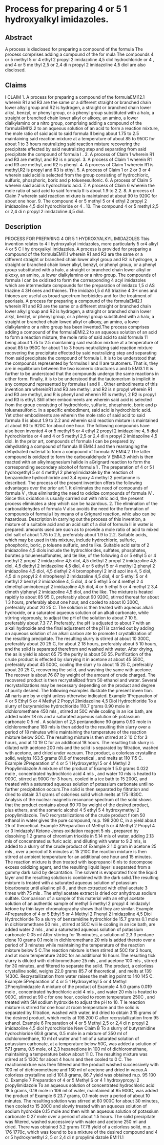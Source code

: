 # Process for preparing 4 or 5 1 hydroxyalkyl imidazoles.

## Abstract
A process is disclosed for preparing a compound of the formula The process comprises adding a compound of the for mula The compounds 4 or 5 methyl 5 or 4 ethyl 2 propyl 2 imidazoline 4,5 diol hydrochloride or 4 , and 4 or 5 me thyl 2,5 or 2,4 di n propyl 2 imidazoline 4,5 diol are also disclosed.

## Claims
I CLAIM 1. A process for preparing a compound of the formulaEMI12.1 wherein R1 and R3 are the same or a different straight or branched chain lower alkyl group and R2 is hydrogen, a straight or branched chain lower alkyl, benzyl, or phenyl group, or a phenyl group substituted with a halo, a straight or branched chain lower alkyl or alkoxy, an amino, a lower dialkylamino or a nitro group, comprising adding a compound of the formulaEMI12.2 to an aqueous solution of an acid to form a reaction mixture, the mole ratio of said acid to said formula II being about 1.75 to 2.5 maintaining said reaction mixture at a temperature of about 85 to 950C for about 1 to 3 hours neutralizing said reaction mixture recovering the precipitate effected by said neutralizing step and separating from said precipitate the compound of formula I . 2. A process of Claim 1 wherein R1 and R3 are methyl, and R2 is n propyl. 3. A process of Claim 1 wherein R1 and R3 are methyl, and R2 is phenyl. 4. A process of Claim 1 wherein R1 is methyl,R2 is propyl and R3 is ethyl. 5. A process of Claim 1 or 2 or 3 or 4 wherein said acid is selected from the group consisting of hydrochloric, sulfuric, phosphoric, boric and p toluenesuifonic. 6. A process of Claim 5 wherein said acid is hydrochloric acid. 7. A process of Claim 6 wherein the mole ratio of said acid to said formula II is about 1.9 to 2.2. 8. A process of Claim 7 wherein said reaction mixture is maintained at about 90 to 920C for about one hour. 9. The compound 4 or 5 methyl 5 or 4 ethyl 2 propyl 2 imidazoline 4,5 diol hydrochloride or 4 . 10. The compound 4 or 5 methyl 2,5 or 2,4 di n propyl 2 imidazoline 4,5 diol.

## Description
PROCESS FOR PREPARING 4 OR 5 1 HYDROXYALKYL IMIDAZOLES Tbis invention relates to 4 l bydroxyalkyl imidazoles, more particularly 5 or4 alkyl 4 or 5 C l hy droxyalkyl imidazoles. A process is provided for preparing a compound of the formulaEMI1.1 wherein R1 and R3 are the same or a different straight or branched chain lower alkyl group and R2 is hydrogen, a straight or branched chain lower alkyl, benzyl, or phenyl group, or a phenyl group substituted with a halo, a straight or branched chain lower alkyl or alkoxy, an amino, .a lower dialkylamino or a nitro group. The compounds of formula I can be oxidized to form the corresponding 4 acyl imidazoles which are intermediate compounds for the preparation of imidazo 1,5 d AS triazine 4 3H ones and thiones. The imidazo l,5 d AS triazine 4 3H ones and thiones are useful as broad spectrum herbicides and for the treatment of psoriasis. A process for preparing a compound of the formulaEMI2.1 wherein R1 and R3 are the same or a different straight or branched chain lower alkyl group and R2 is hydrogen, a straight or branched chain lower alkyl, benzyl, or phenyl group, or a phenyl group substituted with a halo, a straight or branched chain lowed alkyl or alkoxy, an amino, a lower dialkylamino or a nitro group has been invented.The process comprises adding a compound of the formulaEMI2.2 to an aqueous solution of an acid to form a reaction mixture, the mole ratio of said acid to said formula 11 being about 1.75 to 2.5 maintaining said reaction mixture at a temperature of about 85 to 950C for about 1 to 3 hours neutralizing said reaction mixture recovering the precipitate effected by said neutralizing step and separating from said precipitate the compound of formula I. It is to be understood that the compounds represented by formulas I and II are tautomers. That is, they are in equilibrium between the two isomeric structures a and b EMI3.1 It is further to be understood that the compounds undergo the same reactions in either form. Finally, it is to be understood that the tautomerism is implicit in any compound represented by formulas I and II . Other embodiments of this invention are whereinR1 and R3 are methyl, and R2 is n propyl wherein R1 and R3 are methyl, and R is phenyl and wherein R1 is methyl, 2 R2 is propyl and R3 is ethyl. Still other embodiments are wherein said acid is selected from the group consisting of hydrochloric, sulfuric, phosphoric, boric and p toluenesulfonic. In a specific embodiment, said acid is hydrochloric acid. Yet other embodiments are wherein the mole ratio of said acid to said formula II is about 1.9 to 2.2 and wherein said reaction mixture is maintained at about 90 to 920C for about one hour. The following compounds have also been invented 4 or 5 methyl 5 or 4 ethyl 2 propyl 2 imidazoline 4, 5 diol hydrochloride or 4 and 4 or 5 methyl 2,5 or 2,4 di n propyl 2 imidazoline 4,5 diol. In the prior art, compounds of formula I can be prepared by dehydrating a compound of formula III EMI4.1 and then rearranging the dehydrated material to form a compound of formula IV EMI4.2 The latter compound is oxidized to form the carboxaldehyde V EMI4.3 which is then reacted with an alkylmagnesium halide in aGrignard reaction to form the corresponding secondary alcohol of formula 1 . The preparation of 4 or 5 l hydroxyethyl 5 or 4 methyl 2 phenylimidazole by the reaction of benzamidine hydrochloride and 3,4 epoxy 4 methyl 2 pentanone is described. The process of the present invention offers the following advantages over the prior art 1. It eliminates the need of compounds of formula V , thus eliminating the need to oxidize compounds of formula IV . Since this oxidation is usually carried out with nitric acid, the present process eliminates a step which can be hazardous. 2. Tlie elimination of the carboxaldehydes of formula V also avoids the need for the formation of compounds of formula I by means of a Grignard reaction, whic also can be hazardous. Description In carrying out the process of this invention, a mixture of a suitable acid and an acid salt of a diol of formula II in water is prepared. amounts used are sucn as to provide a mole ratio of acid to mixed diol salt of about 1.75 to 2.5, preferably about 1.9 to 2.2. Suitable acids, which may be used in this mixture, include hydrochloric, sulfuric, phosphoric, boric, p toluene sulfuric, and te like. Suitable acid salts of 2 imidazoline 4,5 diols include the hydrochlorides, sulfates, phosphates, borates p toluenesulfonates, and tie like, of the following 4 or 5 ethyl 5 or 4 methyl 2 propyl 2 imidazoline 4,5 diol, 4,5 diethyl 2 propyl 2 imidazoline 4,5 diol, 4,5 diethyl 2 imidazoline 4,5 diol, 4 or 5 ethyl 5 or 4 methyl 2 phenyl 2 imidazoline 4,5 diol, 4,5 diethyl 2 4 bromophenyl 2 imid azol ine 4, 5 diol, 4,5 di n propyl 2 4 nitrophenyl 2 imidazoline 4,5 diol, 4 or 5 ethyl 5 or 4 methyl 2 benzyl 2 imidazoline 4, 5 diol, 4 or 5 ethyl 5 or 4 methyl 2 4 dimethyl aminobenzyl 2 imidazoline 4,5 diol, 4 or 5 ethyl 5 or 4 methyl 2 3,4 dimeth ylphenyl 2 imidazoline 4,5 diol, and the like. The mixture is heated rapidly to about 85 95 C, preferably about 90 920C, stirred thereat for about 1 3 hours, preferably about one hour, and cooled to about l0 300C, preferably about 20 25 C. The solution is then treated with aqueous alkali hydroxide, or a saturated aqueous solution of an alkali carbonate, while stirring vigorously, to adjust the pH of the solution to about 7 10 5, preferably about 7.3 7.7. Preferably, the pH is adjusted to about 7 with an alkali hydroxide and the final adjustnent of the p11 is carried out by adding an aqueous solution of an alkali carbon ate to promote t crystallization of the resulting precipitate. The resulting slurry is stirred at about 10 300C, preferably about 20 25 C, for about 2 18 hours, preferably about 5 10 hours, and the solid is separated therefrom and washed with water. After drying, the as is yield is about 65 75 the purity is about 50 55. Purification of the crude product is effected by slurrying it in acetone at about 45 550C, preferably about 45 500C, cooling the slurr y to about 15 25 C, preferably about 20 25 C, recovering the solid, and washing the same with acetone. The recover is about 76 87 by weight of the amount of crude charged. The recovered product is then recrystallized from 50 ethanol and water. Several recrystallizations may be necessary depending on the product and degree of purity desired. The following examples illustrate the present inven tion. All narts are by w eight unless otherwise indicated. Example 1Preparation of 4 or 5 Ethyl 5 or 4 Methyl 2 Propyl 2Imidazoline 4,5 Diol Hydrochloride To a slurry of butyramidine hydrochloride 110.7 grams 0.90 mole in dichloromethane 450 mls , stirred at 50C while cooling in an ice bath, are added water 18 nls and a saturated aqueous solution oE potassium carbonate 0.5 ml . A solution of 2,3 pentanedione 90 grams 0.90 mole in dichloromethane 180 mls is then added to the resulting thin slurry over a period of 18 minutes while maintaining the temperature of the reaction mixture below SOC. The resulting mixture is then stirred at 2 10 C for 3 hours, and at 10 19 C for an additional 18 hours. The resulting tick slurry is diluted with acetone 200 mls and the sclid is separated by filtration, washed with acetone, and dried under vacuum. The product, a colorless crystalline solid, weighs 163.5 grams 81.6 of theoretical , and melts at 110 115 C. Example 2Preparation of 4 or 5 1 Hydroxyethyl 5 or 4 Methyl 2 Propylimidazole A mixture of the product of Example 1 5.0 grams 0.022 mole , concentrated hydrochloric acid 4 mls , and water 10 mls is heated to 900C, stirred at 900C for 3 hours, cooled in a ice bath to 15 200C, and treated with a saturated aqueous solution of potassium carbonate until no further precipitation occurs.The solid is then separated by filtration and dried to obtain 3.1 qrams of colorless solid which melts at 175 l830C. Analysis of the nuclear magnetic resonance spectrum of the solid shows that the product contains about 60 70 by weight of the desired product, plus ethers, and the someric alcohol 4 5 ethyl 5 4 hydroxymethyl 2 propylimidazole. TwO recrystallizations of the crude product f rom 50 ethanol in water gives the pure compound, m.p. 198 200 C, in a yield about 25 of theoretical. Example 3Preparation of Methyl 5 or 4 Methyl 2 Propyl 4 or 3 Imidazolyl Ketone Jones oxidation reagent 5 nls , prepared by dissolving 1.2 grams of chromium trioxide in 5.14 mls of water, adding 2.13 mls of concentrated sulfuric acid, and diluting with water to 9.2 mls, is added to a slurry of the crude product of Example 2 1.0 gram in acetone 25 mls , over a period of 8 minutes at 15 210C the reaction mixture is then stirred at ambient temperature for an additional one hour and 15 minutes. The reaction mixture is then treated with isopropanol 6 nls to decompose excess oxidizing agent, and the resulting liquid layer is separated from a gummy dark solid by decantation. The solvent is evaporated from the liquid layer and the resulting solution is combined with the dark solid.The resulting mixture is treated with a saturated aqueous solution of potassium bicarbonate until alkalinc pil 8 , and then cxtracted with ethyl acetate 3 times with 75 mls . The ethyl acetate extract is dried ocr anhydrous sodium sulfate. Comparison of a sample of this material with an ethyl acetate solution of an authentic sample of methyl 5 methyl 2 propyl 4 imidazolyl ketone by thin layer chromatography shows that they are similar. Example 4Preparation of 4 or 5 Ethyl 5 or 4 Methyl 2 Phenyl 2 Imidazoline 4,5 Diol Hydrochloride To a slurry of benzamidine hydrochloride 15.7 grams 0.1 mole in dichloromethane 50 mis , stirred at S0C wiii le cooling in an ice bath, are added water 2 mls , and a satureated aqueous solution of potassium carbonate 0.05 ml Aftcr stirring for 15 minutes, a solution of 2,3 3 pentane dione 10 grams 0.1 mole in dichloromethane 20 mls is added thereto over a period of 3 minutes while maintaining the temperature of the reaction mixture below 5 C.The reaction mixture is then stirred at 50C for 2 hours, and at room temperature 240C for an additional 16 hours The resulting tick slurry is diluted with dichloromethane 25 mls , and acetone 100 mls , stirred for 30 minutes, and filtered to separate the solid. The product, a colorless crystalline solid, weighs 22.0 grams 85.7 of theoretical , and melts at 139 1430C. Recrystallization from water raises the melt ing point to 140 145 C. Example 5Preparation of 4 or 5 1 Hydroxyethyl 5 or 4 Methyl 2Phenylimidazole A mixture of the product of Example 4 5.0 grams 0.019 mole , concentrated hydrochloric acid 4 mls , and water 20 mls is heated to 900C, stirred at 90 c for one hour, cooled to room temperature 250C , and treated with 5M sodium hydroxide to adjust the pH to 10. T le reaction mixture is stirred for one hour at room temperature and the solid is separated by filtration, washed with water, ind dried to obtain 3.15 grams of the desired product, which melts at 198 200 C after recrystallization from 95 ethanol. Example 6 Preparation of 4 or 5 Methyl 2,5 or 2,4 di n propyl 2 imidazoline 4,5 diol hydrochloride New Claim B To a slurry of butyramidine hydrochloride 60.8 grams, 0.5 mole in a mixture of 350 ml of dichloromethane, 10 ml of water and 1 ml of a saturated solution of potassium carbonate, at a temperature below 50C, was added a solution of 57.1 grams, 0.5 mole, of 2,3 hexanedione in 100 ml of dichloromethane, maintaining a temperature below about 11 C. The resulting mixture was stirred at 5 130C for about 4 hours and then cooled to 0 C. The reactionmixture was then filtered and the product washed successively with 100 ml of dichloromethane and 130 ml of acetone and dried in vacuo.A colorless crystalline solid 101.8 grams, 86.7 yield was obtained m.p. 95 100 C. Example 7 Preparation of 4 or 5 Methyl S or 4 1 hydroxypropyl 2 propylimidazole To an aqueous solution of concentrated hydrochloric acid 18.5 grams, 0.19 mole in 106 ml of water, maintained at 85 900C, was added the product of Example 6 23.7 grams, 0.1 mole over a period of about 10 minutes. The resulting solution was stirred at 80 900C for about 30 minutes, then cooled to 15 200C and slowly treated with an aqueous solution of sodium hydroxide 0.15 mole and then with an aqueous solution of potassium carbonate 0.27 mole over a period of about 1.5 hours. The solid precipitate was filtered, washed successively with water and acetone 250 ml and dried. There was obtained 3.2 grams 17.78 yield of a colorless solid, m.p. 176 1770c, which was found to be a mixture of the desired compound and 4 or 5 hydroxymethyl 2, 5 or 2,4 di n propylimi dazole EMI11.1